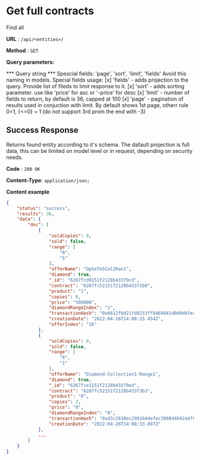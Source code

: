 # Get full contracts

Find all <entities>

**URL** : `/api/<entities>/`

**Method** : `GET`

**Query parameters:**

*** Query string ***
Spescial fields: 'page', 'sort', 'limit', 'fields'
  Avoid this naming in models.
Special fields usage: 
  [x] 'fields' - adds projection to the query. Provide list of fileds to limit response to it.
  [x] 'sort' - adds sorting parameter. use like 'price' for asc or '-price' for desc
  [x] 'limit' - number of fields to return, by default is 36, capped at 100
  [x] 'page' - pagination of results used in conjuction with limit. By default shows 1st page, otherr rule 0=1, {<=0} = 1 (do not support 3rd prom the end with -3)
## Success Response

Returns found entity according to it's schema. The dafault projection is full data, this can be limited on model level or in request, depending on security needs.

**Code** : `200 OK`

**Content-Type**: `application/json;`

**Content example**

```json
{
    "status": "success",
    "results": 36,
    "data": {
        "doc": [
            {
                "soldCopies": 0,
                "sold": false,
                "range": [
                    "0",
                    "5"
                ],
                "offerName": "OpSeTe5Col2Ran1",
                "diamond": true,
                "_id": "6267fcd9151f2128b43379cd",
                "contract": "6267fc52151f2128b43373b0",
                "product": "1",
                "copies": 6,
                "price": "500000",
                "diamondRangeIndex": "1",
                "transactionHash": "0x6612f6d21fd8253ff8469841d060d6fec416e02cdd7172bb2d1b1b68ed58e84c",
                "creationDate": "2022-04-26T14:08:25.454Z",
                "offerIndex": "16"
            },
            {
                "soldCopies": 0,
                "sold": false,
                "range": [
                    "0",
                    "1"
                ],
                "offerName": "Diamond-Collection1-Range1",
                "diamond": true,
                "_id": "6267fce1151f2128b43379ed",
                "contract": "6267fc52151f2128b43373b3",
                "product": "0",
                "copies": 2,
                "price": "0",
                "diamondRangeIndex": "0",
                "transactionHash": "0xd3c2630ec2991644efec3088d4b92a4f62dde09bae39a4dad16f789af719a76f",
                "creationDate": "2022-04-26T14:08:33.097Z"
            },
            ...
        ]
    }
}
```
